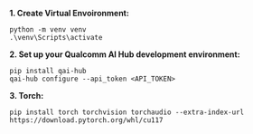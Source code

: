 **1. Create Virtual Envoironment:** 
```
python -m venv venv 
.\venv\Scripts\activate
```
**2. Set up your Qualcomm AI Hub development environment:** 
```
pip install qai-hub
qai-hub configure --api_token <API_TOKEN>
```

**3. Torch:**
```
pip install torch torchvision torchaudio --extra-index-url https://download.pytorch.org/whl/cu117
```


